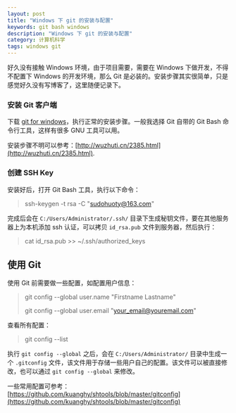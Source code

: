 ```yaml
---
layout: post
title: "Windows 下 git 的安装与配置"
keywords: git bash windows
description: "Windows 下 git 的安装与配置"
category: 计算机科学
tags: windows git
---
```


好久没有接触 Windows 环境，由于项目需要，需要在 Windows 下做开发，不得不配置下 Windows 的开发环境，那么 Git 是必装的。安装步骤其实很简单，只是感觉好久没有写博客了，这里随便记录下。

### 安装 Git 客户端

下载 [git for windows](https://git-scm.com/downloads)，执行正常的安装步骤。一般我选择 Git 自带的 Git Bash 命令行工具，这样有很多 GNU 工具可以用。

安装步骤不明可以参考：[http://wuzhuti.cn/2385.html](http://wuzhuti.cn/2385.html).

### 创建 SSH Key

安装好后，打开 Git Bash 工具，执行以下命令：

> ssh-keygen -t rsa -C "sudohuoty@163.com" 

完成后会在 `C:/Users/Administrator/.ssh/` 目录下生成秘钥文件，要在其他服务器上为本机添加 ssh 认证，可以拷贝 `id_rsa.pub` 文件到服务器，然后执行：

> cat id_rsa.pub >> ~/.ssh/authorized_keys

## 使用 Git

使用 Git 前需要做一些配置，如配置用户信息：

> git config --global user.name "Firstname Lastname"
> 
> git config --global user.email "your_email@youremail.com"

查看所有配置：

> git config --list

执行 `git config --global` 之后，会在 `C:/Users/Administrator/` 目录中生成一个 `.gitconfig` 文件，该文件用于存储一些用户自己的配置。该文件可以被直接修改，也可以通过 `git config --global` 来修改。

一些常用配置可参考：[https://github.com/kuanghy/shtools/blob/master/gitconfig](https://github.com/kuanghy/shtools/blob/master/gitconfig)


